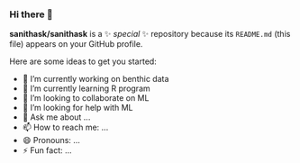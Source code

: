 ### Hi there 👋


**sanithask/sanithask** is a ✨ _special_ ✨ repository because its `README.md` (this file) appears on your GitHub profile.

Here are some ideas to get you started:

- 🔭 I’m currently working on benthic data
- 🌱 I’m currently learning R program
- 👯 I’m looking to collaborate on ML
- 🤔 I’m looking for help with ML
- 💬 Ask me about ...
- 📫 How to reach me: ...
- 😄 Pronouns: ...
- ⚡ Fun fact: ...

